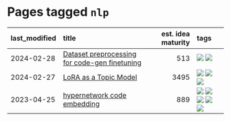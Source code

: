 # Pages tagged `nlp`

|last_modified|title|est. idea maturity|tags
|:---|:---|---:|:---|
|2024-02-28|[Dataset preprocessing for code-gen finetuning](../codegen_preprocessing.md)|513|[![](https://img.shields.io/badge/tag-experimental-6013c8)](../tags/experimental.md) [![](https://img.shields.io/badge/tag-nlp-96bcc)](../tags/nlp.md)|
|2024-02-27|[LoRA as a Topic Model](../lora_lda.md)|3495|[![](https://img.shields.io/badge/tag-experimental-6013c8)](../tags/experimental.md) [![](https://img.shields.io/badge/tag-finetuning-683f3)](../tags/finetuning.md) [![](https://img.shields.io/badge/tag-nlp-96bcc)](../tags/nlp.md)|
|2023-04-25|[hypernetwork code embedding](../hypernetwork_embedding_for_code.md)|889|[![](https://img.shields.io/badge/tag-embeddings-dafbc7)](../tags/embeddings.md) [![](https://img.shields.io/badge/tag-llm-d9f12f)](../tags/llm.md) [![](https://img.shields.io/badge/tag-machinelearning-7064e0)](../tags/machinelearning.md) [![](https://img.shields.io/badge/tag-models-6819c6)](../tags/models.md) [![](https://img.shields.io/badge/tag-nlp-96bcc)](../tags/nlp.md)|
